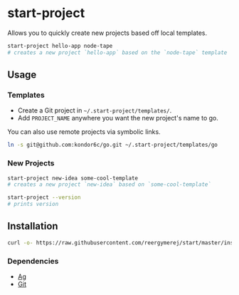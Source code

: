 # start-project

Allows you to quickly create new projects based off local templates.


```sh
start-project hello-app node-tape
# creates a new project `hello-app` based on the `node-tape` template
```



## Usage

### Templates

* Create a Git project in `~/.start-project/templates/`.
* Add `PROJECT_NAME` anywhere you want the new project's name to go.

You can also use remote projects via symbolic links.

```sh
ln -s git@github.com:kondor6c/go.git ~/.start-project/templates/go
```




### New Projects

```sh
start-project new-idea some-cool-template
# creates a new project `new-idea` based on `some-cool-template`
```



```sh
start-project --version
# prints version
```


## Installation

```sh
curl -o- https://raw.githubusercontent.com/reergymerej/start/master/install.sh | bash
```

### Dependencies

* [Ag](https://github.com/ggreer/the_silver_searcher)
* [Git](https://git-scm.com/)
